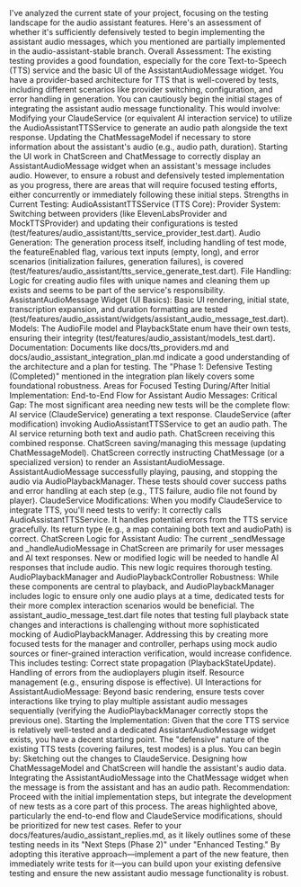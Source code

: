 I've analyzed the current state of your project, focusing on the testing landscape for the audio assistant features. Here's an assessment of whether it's sufficiently defensively tested to begin implementing the assistant audio messages, which you mentioned are partially implemented in the audio-assistant-stable branch.
Overall Assessment:
The existing testing provides a good foundation, especially for the core Text-to-Speech (TTS) service and the basic UI of the AssistantAudioMessage widget. You have a provider-based architecture for TTS that is well-covered by tests, including different scenarios like provider switching, configuration, and error handling in generation.
You can cautiously begin the initial stages of integrating the assistant audio message functionality. This would involve:
Modifying your ClaudeService (or equivalent AI interaction service) to utilize the AudioAssistantTTSService to generate an audio path alongside the text response.
Updating the ChatMessageModel if necessary to store information about the assistant's audio (e.g., audio path, duration).
Starting the UI work in ChatScreen and ChatMessage to correctly display an AssistantAudioMessage widget when an assistant's message includes audio.
However, to ensure a robust and defensively tested implementation as you progress, there are areas that will require focused testing efforts, either concurrently or immediately following these initial steps.
Strengths in Current Testing:
AudioAssistantTTSService (TTS Core):
Provider System: Switching between providers (like ElevenLabsProvider and MockTTSProvider) and updating their configurations is tested (test/features/audio_assistant/tts_service_provider_test.dart).
Audio Generation: The generation process itself, including handling of test mode, the featureEnabled flag, various text inputs (empty, long), and error scenarios (initialization failures, generation failures), is covered (test/features/audio_assistant/tts_service_generate_test.dart).
File Handling: Logic for creating audio files with unique names and cleaning them up exists and seems to be part of the service's responsibility.
AssistantAudioMessage Widget (UI Basics):
Basic UI rendering, initial state, transcription expansion, and duration formatting are tested (test/features/audio_assistant/widgets/assistant_audio_message_test.dart).
Models:
The AudioFile model and PlaybackState enum have their own tests, ensuring their integrity (test/features/audio_assistant/models_test.dart).
Documentation:
Documents like docs/tts_providers.md and docs/audio_assistant_integration_plan.md indicate a good understanding of the architecture and a plan for testing. The "Phase 1: Defensive Testing (Completed)" mentioned in the integration plan likely covers some foundational robustness.
Areas for Focused Testing During/After Initial Implementation:
End-to-End Flow for Assistant Audio Messages:
Critical Gap: The most significant area needing new tests will be the complete flow:
AI service (ClaudeService) generating a text response.
ClaudeService (after modification) invoking AudioAssistantTTSService to get an audio path.
The AI service returning both text and audio path.
ChatScreen receiving this combined response.
ChatScreen saving/managing this message (updating ChatMessageModel).
ChatScreen correctly instructing ChatMessage (or a specialized version) to render an AssistantAudioMessage.
AssistantAudioMessage successfully playing, pausing, and stopping the audio via AudioPlaybackManager.
These tests should cover success paths and error handling at each step (e.g., TTS failure, audio file not found by player).
ClaudeService Modifications:
When you modify ClaudeService to integrate TTS, you'll need tests to verify:
It correctly calls AudioAssistantTTSService.
It handles potential errors from the TTS service gracefully.
Its return type (e.g., a map containing both text and audioPath) is correct.
ChatScreen Logic for Assistant Audio:
The current _sendMessage and _handleAudioMessage in ChatScreen are primarily for user messages and AI text responses. New or modified logic will be needed to handle AI responses that include audio. This new logic requires thorough testing.
AudioPlaybackManager and AudioPlaybackController Robustness:
While these components are central to playback, and AudioPlaybackManager includes logic to ensure only one audio plays at a time, dedicated tests for their more complex interaction scenarios would be beneficial.
The assistant_audio_message_test.dart file notes that testing full playback state changes and interactions is challenging without more sophisticated mocking of AudioPlaybackManager. Addressing this by creating more focused tests for the manager and controller, perhaps using mock audio sources or finer-grained interaction verification, would increase confidence. This includes testing:
Correct state propagation (PlaybackStateUpdate).
Handling of errors from the audioplayers plugin itself.
Resource management (e.g., ensuring dispose is effective).
UI Interactions for AssistantAudioMessage:
Beyond basic rendering, ensure tests cover interactions like trying to play multiple assistant audio messages sequentially (verifying the AudioPlaybackManager correctly stops the previous one).
Starting the Implementation:
Given that the core TTS service is relatively well-tested and a dedicated AssistantAudioMessage widget exists, you have a decent starting point. The "defensive" nature of the existing TTS tests (covering failures, test modes) is a plus.
You can begin by:
Sketching out the changes to ClaudeService.
Designing how ChatMessageModel and ChatScreen will handle the assistant's audio data.
Integrating the AssistantAudioMessage into the ChatMessage widget when the message is from the assistant and has an audio path.
Recommendation:
Proceed with the initial implementation steps, but integrate the development of new tests as a core part of this process. The areas highlighted above, particularly the end-to-end flow and ClaudeService modifications, should be prioritized for new test cases. Refer to your docs/features/audio_assistant_replies.md, as it likely outlines some of these testing needs in its "Next Steps (Phase 2)" under "Enhanced Testing."
By adopting this iterative approach—implement a part of the new feature, then immediately write tests for it—you can build upon your existing defensive testing and ensure the new assistant audio message functionality is robust.